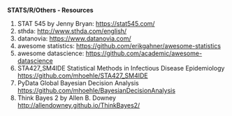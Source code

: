 **STATS/R/Others - Resources**

1. STAT 545 by Jenny Bryan: https://stat545.com/
2. sthda: http://www.sthda.com/english/
3. datanovia: https://www.datanovia.com/
4. awesome statistics: https://github.com/erikgahner/awesome-statistics
5. awesome datascience: https://github.com/academic/awesome-datascience
6. STA427_SM4IDE Statistical Methods in Infectious Disease Epidemiology https://github.com/mhoehle/STA427_SM4IDE
7. PyData Global Bayesian Decision Analysis https://github.com/mhoehle/BayesianDecisionAnalysis
8. Think Bayes 2 by Allen B. Downey http://allendowney.github.io/ThinkBayes2/
